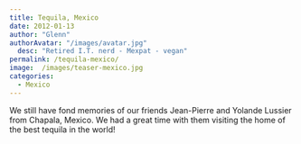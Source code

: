 ```yaml
---
title: Tequila, Mexico
date: 2012-01-13
author: "Glenn"
authorAvatar: "/images/avatar.jpg"
  desc: "Retired I.T. nerd - Mexpat - vegan"
permalink: /tequila-mexico/
image:  /images/teaser-mexico.jpg
categories:
  - Mexico
---
```

We still have fond memories of our friends Jean-Pierre and Yolande Lussier from Chapala, Mexico. We had a great time with them visiting the home of the best tequila in the world!

&nbsp;